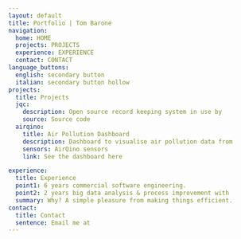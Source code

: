 ```yaml
---
layout: default
title: Portfolio | Tom Barone
navigation:
  home: HOME
  projects: PROJECTS
  experience: EXPERIENCE
  contact: CONTACT
language_buttons:
  english: secondary button
  italian: secondary button hollow
projects:
  title: Projects
  jqc:
    description: Open source record keeping system in use by
    source: Source code
  airqino:
    title: Air Pollution Dashboard
    description: Dashboard to visualise air pollution data from
    sensors: AirQino sensors
    link: See the dashboard here

experience:
  title: Experience
  point1: 6 years commercial software engineering.
  point2: 2 years big data analysis & process improvement with
  summary: Why? A simple pleasure from making things efficient.
contact:
  title: Contact
  sentence: Email me at
---
```

